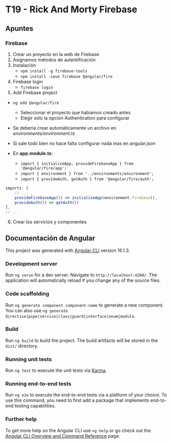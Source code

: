 # T19 - Rick And Morty Firebase

## Apuntes
### Firebase
1. Crear un proyecto en la web de Firebase
2. Asignamos métodos de autentificación
3. Instalación
    - `npm install -g firebase-tools`
    - `npm install -save firebase @angular/fire`
4. Firebase login
    - `firebase login`
5. Add Firebase project
- `ng add @angular/fire`
    - Seleccionar el proyecto que habiamos creado antes
    - Elegir solo la opcion Authentication para configurar
- Se deberia crear automáticamente un archivo en *environments/environment.ts*
- Si sale todo bien no hace falta configurar nada mas en angular.json

- En **app.module.ts**:
    - `import { initializeApp, provideFirebaseApp } from '@angular/fire/app';`
    - `import { environment } from '../environments/environment';`
    - `import { provideAuth, getAuth } from '@angular/fire/auth';`
```ts
imports: [
    // ... ,
    provideFirebaseApp(() => initializeApp(environment.firebase)),
    provideAuth(() => getAuth())
],
// ...
```
6. Crear los servicios y componentes





## Documentación de Angular

This project was generated with [Angular CLI](https://github.com/angular/angular-cli) version 16.1.3.

### Development server

Run `ng serve` for a dev server. Navigate to `http://localhost:4200/`. The application will automatically reload if you change any of the source files.

### Code scaffolding

Run `ng generate component component-name` to generate a new component. You can also use `ng generate directive|pipe|service|class|guard|interface|enum|module`.

### Build

Run `ng build` to build the project. The build artifacts will be stored in the `dist/` directory.

### Running unit tests

Run `ng test` to execute the unit tests via [Karma](https://karma-runner.github.io).

### Running end-to-end tests

Run `ng e2e` to execute the end-to-end tests via a platform of your choice. To use this command, you need to first add a package that implements end-to-end testing capabilities.

### Further help

To get more help on the Angular CLI use `ng help` or go check out the [Angular CLI Overview and Command Reference](https://angular.io/cli) page.
